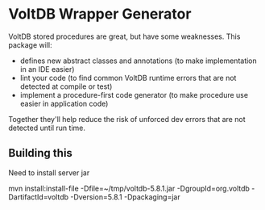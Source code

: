 # VoltDB Wrapper Generator

VoltDB stored procedures are great, but have some weaknesses. This package will:

- defines new abstract classes and annotations (to make implementation in an IDE easier)
- lint your code (to find common VoltDB runtime errors that are not detected at compile or test)
- implement a procedure-first code generator (to make procedure use easier in application code)

Together they'll help reduce the risk of unforced dev errors that are not detected until run time.

## Building this

Need to install server jar

mvn install:install-file -Dfile=~/tmp/voltdb-5.8.1.jar -DgroupId=org.voltdb -DartifactId=voltdb -Dversion=5.8.1 -Dpackaging=jar
